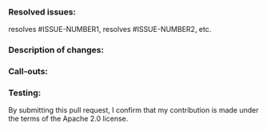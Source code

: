 ### Resolved issues:

resolves #ISSUE-NUMBER1, resolves #ISSUE-NUMBER2, etc.

### Description of changes: 

<!-- Describe s2n-quic’s current behavior and how your code changes that behavior. If there are no issues this pr is resolving, explain why this change is necessary.-->

### Call-outs:

<!--Address any potentially confusing code. Is there code added that needs to be cleaned up later? Is there code that is missing because it’s still in development?-->

### Testing:

<!--How is this change tested (unit tests, fuzz tests, etc.)? Are there any testing steps to be verified by the reviewer?

Is this a refactor change? If so, how have you proved that the intended behavior hasn't changed? -->

By submitting this pull request, I confirm that my contribution is made under the terms of the Apache 2.0 license.

